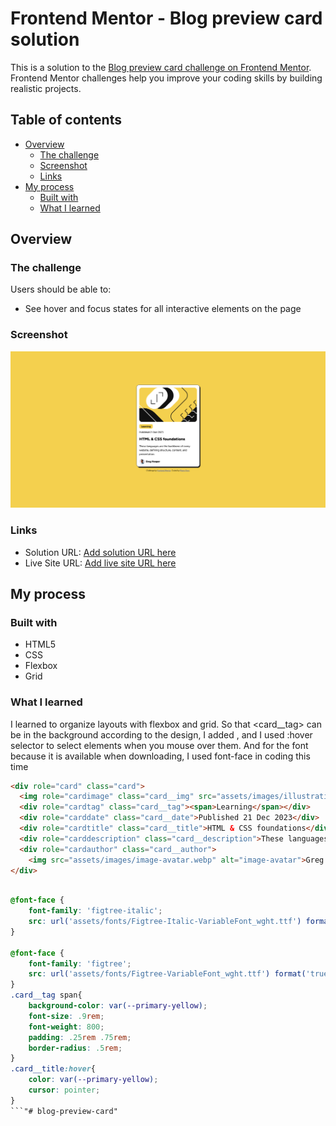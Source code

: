 # Frontend Mentor - Blog preview card solution

This is a solution to the [Blog preview card challenge on Frontend Mentor](https://www.frontendmentor.io/challenges/blog-preview-card-ckPaj01IcS). Frontend Mentor challenges help you improve your coding skills by building realistic projects. 

## Table of contents

- [Overview](#overview)
  - [The challenge](#the-challenge)
  - [Screenshot](#screenshot)
  - [Links](#links)
- [My process](#my-process)
  - [Built with](#built-with)
  - [What I learned](#what-i-learned)

## Overview

### The challenge

Users should be able to:

- See hover and focus states for all interactive elements on the page

### Screenshot

![](./screenshot.png)

### Links

- Solution URL: [Add solution URL here](https://your-solution-url.com)
- Live Site URL: [Add live site URL here](https://your-live-site-url.com)

## My process

### Built with

- HTML5
- CSS
- Flexbox
- Grid

### What I learned

I learned to organize layouts with flexbox and grid.
So that <card__tag> can be in the background according to the design, I added <span>, and I used :hover selector to select elements when you mouse over them. And for the font because it is available when downloading, I used font-face in coding this time

```html
<div role="card" class="card">
  <img role="cardimage" class="card__img" src="assets/images/illustration-article.svg" alt="illustration-article">
  <div role="cardtag" class="card__tag"><span>Learning</span></div>
  <div role="carddate" class="card__date">Published 21 Dec 2023</div>
  <div role="cardtitle" class="card__title">HTML & CSS foundations</div>
  <div role="carddescription" class="card__description">These languages are the backbone of every website, defining structure, content, and presentation.</div>
  <div role="cardauthor" class="card__author">
    <img src="assets/images/image-avatar.webp" alt="image-avatar">Greg Hooper</div>
</div>
```
```css

@font-face {
    font-family: 'figtree-italic';
    src: url('assets/fonts/Figtree-Italic-VariableFont_wght.ttf') format('truetype');
}

@font-face {
    font-family: 'figtree';
    src: url('assets/fonts/Figtree-VariableFont_wght.ttf') format('truetype');
}
.card__tag span{
    background-color: var(--primary-yellow);
    font-size: .9rem;
    font-weight: 800;   
    padding: .25rem .75rem;
    border-radius: .5rem;
}
.card__title:hover{
    color: var(--primary-yellow);
    cursor: pointer;
}
```"# blog-preview-card" 
